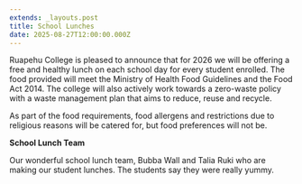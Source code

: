 ```yaml
---
extends: _layouts.post
title: School Lunches
date: 2025-08-27T12:00:00.000Z
---
```

Ruapehu College is pleased to announce that for 2026 we will be offering a free and healthy lunch on each school day for every student enrolled. The food provided will meet the Ministry of Health Food Guidelines and the Food Act 2014. The college will also actively work towards a zero-waste policy with a waste management plan that aims to reduce, reuse and recycle.

As part of the food requirements, food allergens and restrictions due to religious reasons will be catered for, but food preferences will not be. 

**School Lunch Team**

Our wonderful school lunch team, Bubba Wall and Talia Ruki who are making our student lunches. The students say they were really yummy.
